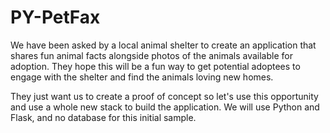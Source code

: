 # PY-PetFax
We have been asked by a local animal shelter to create an application that shares fun animal facts alongside photos of the animals available for adoption. They hope this will be a fun way to get potential adoptees to engage with the shelter and find the animals loving new homes.

They just want us to create a proof of concept so let's use this opportunity and use a whole new stack to build the application. We will use Python and Flask, and no database for this initial sample.
